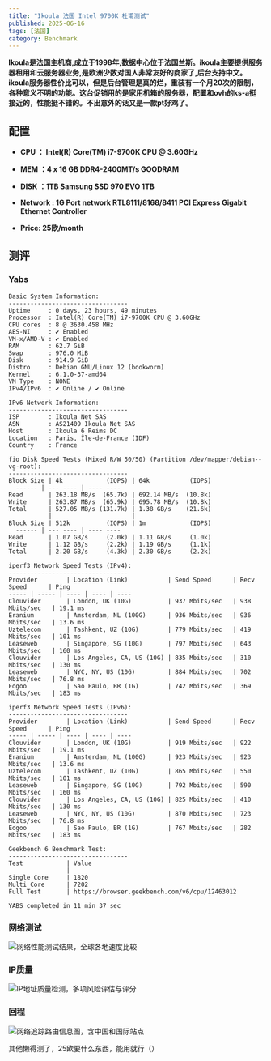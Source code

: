 ```yaml
---
title: "Ikoula 法国 Intel 9700K 杜甫测试"
published: 2025-06-16
tags: [法国]
category: Benchmark
---
```


**Ikoula是法国主机商,成立于1998年,数据中心位于法国兰斯。ikoula主要提供服务器租用和云服务器业务,是欧洲少数对国人非常友好的商家了,后台支持中文。ikoula服务器性价比可以，但是后台管理是真的烂，重装有一个月20次的限制，各种意义不明的功能。这台促销用的是家用机箱的服务器，配置和ovh的ks-a挺接近的，性能挺不错的。不出意外的话又是一款pt好鸡了。**

## 配置

- **CPU ： Intel(R) Core(TM) i7-9700K CPU @ 3.60GHz**

- **MEM ：4 x 16 GB DDR4-2400MT/s GOODRAM**

- **DISK ：1TB Samsung SSD 970 EVO 1TB**

- **Network : 1G Port network RTL8111/8168/8411 PCI Express Gigabit Ethernet Controller**

- **Price: 25欧/month**

## 测评

### Yabs

```shell
Basic System Information:
---------------------------------
Uptime     : 0 days, 23 hours, 49 minutes
Processor  : Intel(R) Core(TM) i7-9700K CPU @ 3.60GHz
CPU cores  : 8 @ 3630.458 MHz
AES-NI     : ✔ Enabled
VM-x/AMD-V : ✔ Enabled
RAM        : 62.7 GiB
Swap       : 976.0 MiB
Disk       : 914.9 GiB
Distro     : Debian GNU/Linux 12 (bookworm)
Kernel     : 6.1.0-37-amd64
VM Type    : NONE
IPv4/IPv6  : ✔ Online / ✔ Online

IPv6 Network Information:
---------------------------------
ISP        : Ikoula Net SAS
ASN        : AS21409 Ikoula Net SAS
Host       : Ikoula 6 Reims DC
Location   : Paris, Île-de-France (IDF)
Country    : France

fio Disk Speed Tests (Mixed R/W 50/50) (Partition /dev/mapper/debian--vg-root):
---------------------------------
Block Size | 4k            (IOPS) | 64k           (IOPS)
  ------ | --- ---- | ---- ---- 
Read       | 263.18 MB/s  (65.7k) | 692.14 MB/s  (10.8k)
Write      | 263.87 MB/s  (65.9k) | 695.78 MB/s  (10.8k)
Total      | 527.05 MB/s (131.7k) | 1.38 GB/s    (21.6k)
           |                      |                     
Block Size | 512k          (IOPS) | 1m            (IOPS)
  ------ | --- ---- | ---- ---- 
Read       | 1.07 GB/s     (2.0k) | 1.11 GB/s     (1.0k)
Write      | 1.12 GB/s     (2.2k) | 1.19 GB/s     (1.1k)
Total      | 2.20 GB/s     (4.3k) | 2.30 GB/s     (2.2k)

iperf3 Network Speed Tests (IPv4):
---------------------------------
Provider        | Location (Link)           | Send Speed      | Recv Speed      | Ping           
----- | ----- | ---- | ---- | ---- 
Clouvider       | London, UK (10G)          | 937 Mbits/sec   | 938 Mbits/sec   | 19.1 ms        
Eranium         | Amsterdam, NL (100G)      | 936 Mbits/sec   | 936 Mbits/sec   | 13.6 ms        
Uztelecom       | Tashkent, UZ (10G)        | 779 Mbits/sec   | 419 Mbits/sec   | 101 ms         
Leaseweb        | Singapore, SG (10G)       | 797 Mbits/sec   | 643 Mbits/sec   | 160 ms         
Clouvider       | Los Angeles, CA, US (10G) | 835 Mbits/sec   | 310 Mbits/sec   | 130 ms         
Leaseweb        | NYC, NY, US (10G)         | 884 Mbits/sec   | 702 Mbits/sec   | 76.8 ms        
Edgoo           | Sao Paulo, BR (1G)        | 742 Mbits/sec   | 369 Mbits/sec   | 183 ms         

iperf3 Network Speed Tests (IPv6):
---------------------------------
Provider        | Location (Link)           | Send Speed      | Recv Speed      | Ping           
----- | ----- | ---- | ---- | ---- 
Clouvider       | London, UK (10G)          | 919 Mbits/sec   | 922 Mbits/sec   | 19.1 ms        
Eranium         | Amsterdam, NL (100G)      | 923 Mbits/sec   | 923 Mbits/sec   | 13.6 ms        
Uztelecom       | Tashkent, UZ (10G)        | 865 Mbits/sec   | 550 Mbits/sec   | 101 ms         
Leaseweb        | Singapore, SG (10G)       | 792 Mbits/sec   | 590 Mbits/sec   | 160 ms         
Clouvider       | Los Angeles, CA, US (10G) | 825 Mbits/sec   | 410 Mbits/sec   | 130 ms         
Leaseweb        | NYC, NY, US (10G)         | 870 Mbits/sec   | 723 Mbits/sec   | 76.8 ms        
Edgoo           | Sao Paulo, BR (1G)        | 767 Mbits/sec   | 282 Mbits/sec   | 183 ms         

Geekbench 6 Benchmark Test:
---------------------------------
Test            | Value                         
                |                               
Single Core     | 1820                          
Multi Core      | 7202                          
Full Test       | https://browser.geekbench.com/v6/cpu/12463012

YABS completed in 11 min 37 sec
```

### 网络测试

<picture>
    <source srcset="https://s3.catcat.blog/images/2025/06/image-17.avif" type="image/avif">
    <source srcset="https://s3.catcat.blog/images/2025/06/image-17.webp" type="image/webp">
    <img src="https://s3.catcat.blog/images/2025/06/image-17.jpg" alt="网络性能测试结果，全球各地速度比较" loading="lazy">
</picture>

### IP质量

<picture>
    <source srcset="https://s3.catcat.blog/images/2025/06/image-18.avif" type="image/avif">
    <source srcset="https://s3.catcat.blog/images/2025/06/image-18.webp" type="image/webp">
    <img src="https://s3.catcat.blog/images/2025/06/image-18.jpg" alt="IP地址质量检测，多项风险评估与评分" loading="lazy">
</picture>

### 回程

<picture>
    <source srcset="https://s3.catcat.blog/images/2025/06/image-19-scaled.avif" type="image/avif">
    <source srcset="https://s3.catcat.blog/images/2025/06/image-19-scaled.webp" type="image/webp">
    <img src="https://s3.catcat.blog/images/2025/06/image-19-scaled.jpg" alt="网络追踪路由信息图，含中国和国际站点" loading="lazy">
</picture>

其他懒得测了，25欧要什么东西，能用就行（）
